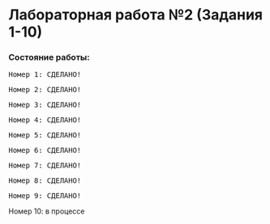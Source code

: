 # Лабораторная работа №2 (Задания 1-10)
### Состояние работы:<br/>
<pre>Номер 1: СДЕЛАНО!</pre>
<pre>Номер 2: СДЕЛАНО!</pre>
<pre>Номер 3: СДЕЛАНО!</pre>
<pre>Номер 4: СДЕЛАНО!</pre>
<pre>Номер 5: СДЕЛАНО!</pre>
<pre>Номер 6: СДЕЛАНО!</pre>
<pre>Номер 7: СДЕЛАНО!</pre>
<pre>Номер 8: СДЕЛАНО!</pre>
<pre>Номер 9: СДЕЛАНО!</pre>
Номер 10: в процессе<br/>
